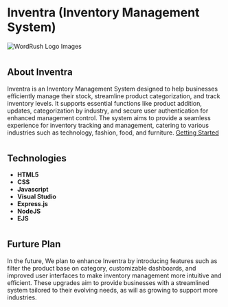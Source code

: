 # <h1> Inventra (Inventory Management System)
![WordRush Logo Images](https://i.imgur.com/Ip6XrLX.png)

# <h2> About Inventra
Inventra is an Inventory Management System designed to help businesses efficiently manage their stock, streamline product categorization, and track inventory levels. It supports essential functions like product addition, updates, categorization by industry, and secure user authentication for enhanced management control. The system aims to provide a seamless experience for inventory tracking and management, catering to various industries such as technology, fashion, food, and furniture.
[Getting Started](https://murtadha88.github.io/WordRush-Game/)

# <h2> Technologies
* **HTML5**
* **CSS**
* **Javascript**
* **Visual Studio**
* **Express.js**
* **NodeJS**
* **EJS**

# <h2> Furture Plan
In the future, We plan to enhance Inventra by introducing features such as filter the product base on category, customizable dashboards, and improved user interfaces to make inventory management more intuitive and efficient. These upgrades aim to provide businesses with a streamlined system tailored to their evolving needs, as will as growing to support more industries.